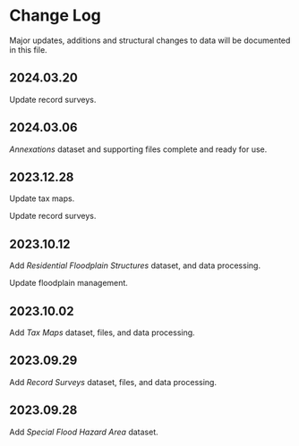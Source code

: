 # Change Log

Major updates, additions and structural changes to data will be documented in this file.

## 2024.03.20

Update record surveys.

## 2024.03.06

_Annexations_ dataset and supporting files complete and ready for use.

## 2023.12.28

Update tax maps.

Update record surveys.

## 2023.10.12

Add _Residential Floodplain Structures_ dataset, and data processing.

Update floodplain management.

## 2023.10.02

Add _Tax Maps_ dataset, files, and data processing.

## 2023.09.29

Add _Record Surveys_ dataset, files, and data processing.

## 2023.09.28

Add _Special Flood Hazard Area_ dataset.

